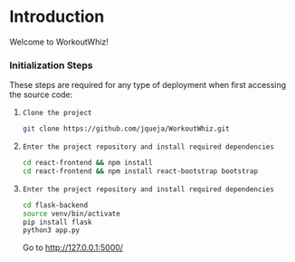 # Introduction

Welcome to WorkoutWhiz! 

### Initialization Steps

These steps are required for any type of deployment when first accessing the source code:

1. `Clone the project`

    ```bash
    git clone https://github.com/jqueja/WorkoutWhiz.git
    ```
2. `Enter the project repository and install required dependencies`

    ```bash
    cd react-frontend && npm install
    cd react-frontend && npm install react-bootstrap bootstrap
    ```

3. `Enter the project repository and install required dependencies`

    ```bash
    cd flask-backend
    source venv/bin/activate
    pip install flask
    python3 app.py
    ```
    Go to http://127.0.0.1:5000/
